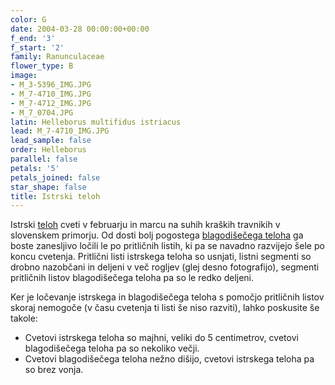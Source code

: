 ```yaml
---
color: G
date: 2004-03-28 00:00:00+00:00
f_end: '3'
f_start: '2'
family: Ranunculaceae
flower_type: B
image:
- M_3-5396_IMG.JPG
- M_7-4710_IMG.JPG
- M_7-4712_IMG.JPG
- M_7_0704.JPG
latin: Helleborus multifidus istriacus
lead: M_7-4710_IMG.JPG
lead_sample: false
order: Helleborus
parallel: false
petals: '5'
petals_joined: false
star_shape: false
title: Istrski teloh
---
```

Istrski [teloh](../genus/helleborus/) cveti v februarju in marcu na suhih kraških travnikih v slovenskem primorju. Od dosti bolj pogostega [blagodišečega teloha](../helleborusodorus/) ga boste zanesljivo ločili le po pritličnih listih, ki pa se navadno razvijejo šele po koncu cvetenja. Pritlični listi istrskega teloha so usnjati, listni segmenti so drobno nazobčani in deljeni v več rogljev (glej desno fotografijo), segmenti pritličnih listov blagodišečega teloha pa so le redko deljeni.

Ker je ločevanje istrskega in blagodišečega teloha s pomočjo pritličnih listov skoraj nemogoče (v času cvetenja ti listi še niso razviti), lahko poskusite še takole:

-   Cvetovi istrskega teloha so majhni, veliki do 5 centimetrov, cvetovi blagodišečega teloha pa so nekoliko večji.
-   Cvetovi blagodišečega teloha nežno dišijo, cvetovi istrskega teloha pa so brez vonja.
